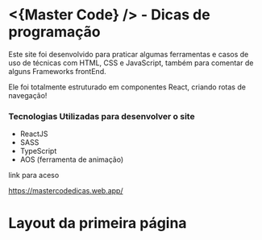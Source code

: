 # <{Master Code} /> - Dicas de programação

Este site foi desenvolvido para praticar algumas ferramentas e casos de uso de técnicas com HTML, CSS e JavaScript, também para comentar de alguns Frameworks frontEnd.

Ele foi totalmente estruturado em componentes React, criando rotas de navegação!



### Tecnologias Utilizadas para desenvolver o site

* ReactJS
* SASS
* TypeScript
* AOS (ferramenta de animação)



link para aceso 

https://mastercodedicas.web.app/



# Layout da primeira página
